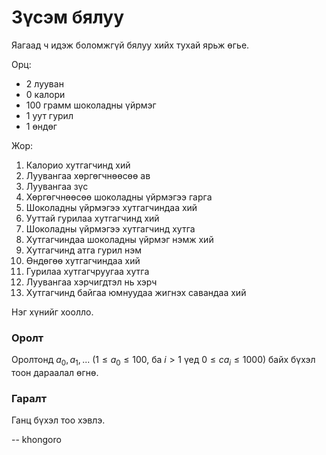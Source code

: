Зүсэм бялуу
===========
Яагаад ч идэж боломжгүй бялуу хийх тухай ярьж өгье.

Орц:

 - $2$ лууван
 - $0$ калори
 - $100$ грамм шоколадны үйрмэг
 - $1$ уут гурил
 - $1$ өндөг

Жор:

 1. Калорио хутгагчинд хий
 2. Луувангаа хөргөгчнөөсөө ав
 3. Луувангаа зүс
 4. Хөргөгчнөөсөө шоколадны үйрмэгээ гарга
 5. Шоколадны үйрмэгээ хутгагчиндаа хий
 6. Ууттай гурилаа хутгагчинд хий
 7. Шоколадны үйрмэгээ хутгагчинд хутга
 8. Хутгагчиндаа шоколадны үйрмэг нэмж хий
 9. Хутгагчинд атга гурил нэм
 10. Өндөгөө хутгагчиндаа хий
 11. Гурилаа хутгагчруугаа хутга
 12. Луувангаа хэрчигдтэл нь хэрч
 13. Хутгагчинд байгаа юмнуудаа жигнэх савандаа хий

Нэг хүнийг хоолло.


### Оролт
Оролтонд $a_0, a_1, ...$ ($1 ≤ a_0 ≤ 100$, ба $i > 1$ үед $0 ≤ ca_i ≤ 1000$) байх
бүхэл тоон дараалал өгнө.


### Гаралт
Ганц бүхэл тоо хэвлэ.

-- khongoro
